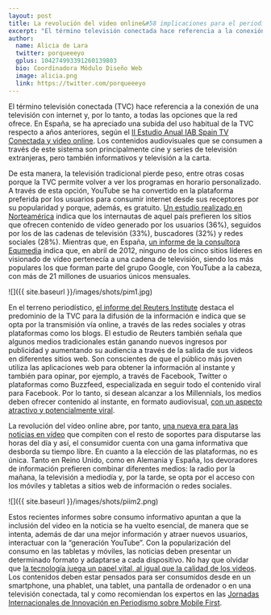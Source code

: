 ```yaml
---
layout: post
title: La revolución del video online&#58 implicaciones para el periodismo
excerpt: "El término televisión conectada hace referencia a la conexión de una televisión con internet y, por lo tanto, a todas las opciones que la red ofrece. En España, se ha apreciado una subida del uso habitual de la TVC respecto a años anteriores, según el II Estudio Anual IAB Spain TV Conectada y video online. Los contenidos audiovisuales que se consumen a través de este sistema son principalmente cine y series de televisión extranjeras, pero también informativos y televisión a la carta."
author:
  name: Alicia de Lara
  twitter: porqueeeyo
  gplus: 104274993391260139803 
  bio: Coordinadora Módulo Diseño Web
  image: alicia.png
  link: https://twitter.com/porqueeeyo
---
```

El término televisión conectada (TVC) hace referencia a la conexión de una televisión con internet y, por lo tanto, a todas las opciones que la red ofrece. En España, se ha apreciado una subida del uso habitual de la TVC respecto a años anteriores, según el [II Estudio Anual IAB Spain TV Conectada y video online](http://docplayer.es/4230191-Ii-estudio-anual-iab-spain-tv-conectada-y-video-online-noviembre-2014-iabestudiotvc-version-completa.html). Los contenidos audiovisuales que se consumen a través de este sistema son principalmente cine y series de televisión extranjeras, pero también informativos y televisión a la carta. 

De esta manera, la televisión tradicional pierde peso, entre otras cosas porque la TVC permite volver a ver los programas en horario personalizado. A través de esta opción, YouTube se ha convertido en la plataforma preferida por los usuarios para consumir internet desde sus receptores por su popularidad y porque, además, es gratuito. [Un estudio realizado en Norteamérica](http://www.thebridgedatagroup.com/) indica que los internautas de aquel país prefieren los sitios que ofrecen contenido de vídeo generado por los usuarios (36%), seguidos por los de las cadenas de televisión (33%), buscadores (32%) y redes sociales (28%). Mientras que, en España, [un informe de la consultora Equmedia](http://issuu.com/equmedia/docs/flash_n_21_2012_nielsen_netwiew_datos_abril_/1) indica que, en abril de 2012, ninguno de los cinco sitios líderes en visionado de vídeo pertenecía a una cadena de televisión, siendo los más populares los que forman parte del grupo Google, con YouTube a la cabeza, con más de 21 millones de usuarios únicos mensuales.

![]({{ site.baseurl }}/images/shots/pim1.jpg)

En el terreno periodístico, [el informe del Reuters Institute](http://www.digitalnewsreport.org/) destaca el predominio de la TVC para la difusión de la información e indica que se opta por la transmisión vía online, a través de las redes sociales y otras plataformas como los blogs. El estudio de Reuters también señala que algunos medios tradicionales están ganando nuevos ingresos por publicidad y aumentando su audiencia a través de la salida de sus videos en diferentes sitios web. Son conscientes de que el público más joven utiliza las aplicaciones web para obtener la información al instante y también para opinar, por ejemplo, a través de Facebook, Twitter o plataformas como Buzzfeed, especializada en seguir todo el contenido viral para Facebook. Por lo tanto, si desean alcanzar a los Millennials, los medios deben ofrecer contenido al instante, en formato audiovisual, [con un aspecto atractivo y potencialmente viral](http://mip.umh.es/blog/2015/03/11/video-online-moviles/).

La revolución del vídeo online abre, por tanto, [una nueva era para las noticias en vídeo](http://www.ap.org/research/videonewsinsights/whitesmoke/english.html) que compiten con el resto de soportes para disputarse las horas del día y así, el consumidor cuenta con una gama informativa que desborda su tiempo libre. En cuanto a la elección de las plataformas, no es única. Tanto en Reino Unido, como en Alemania y España, los devoradores de información prefieren combinar diferentes medios: la radio por la mañana, la televisión a mediodía y, por la tarde, se opta por el acceso con los móviles y tabletas a sitios web de información o redes sociales. 

![]({{ site.baseurl }}/images/shots/piim2.png)

Estos recientes informes sobre consumo informativo apuntan a que la inclusión del video en la noticia se ha vuelto esencial, de manera que se intenta, además de dar una mejor información y atraer nuevos usuarios, interactuar con la “generación YouTube”. Con la popularización del consumo en las tabletas y móviles, las noticias deben presentar un determinado formato y adaptarse a cada dispositivo. No hay que olvidar que [la tecnología juega un papel vital, al igual que la calidad de los videos](http://www.bloomberg.com/content-service/content/uploads/sites/6/2015/06/Digital-Video-Whitepaper_Bloomberg-Media.pdf). Los contenidos deben estar pensados para ser consumidos desde en un smartphone, una phablet, una tablet, una pantalla de ordenador o en una televisión conectada, tal y como recomiendan los expertos en las [Jornadas Internacionales de Innovación en Periodismo sobre Mobile First](http://mip.umh.es/blog/2016/04/28/mobile-first-jornadas-innnovacion-periodismo/).